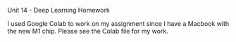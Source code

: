 Unit 14 - Deep Learning Homework

I used Google Colab to work on my assignment since I have a Macbook with the new M1 chip. Please see the Colab file for my work.
